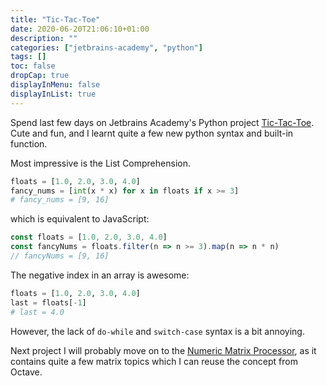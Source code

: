 ```yaml
---
title: "Tic-Tac-Toe"
date: 2020-06-20T21:06:10+01:00
description: ""
categories: ["jetbrains-academy", "python"]
tags: []
toc: false
dropCap: true
displayInMenu: false
displayInList: true
---
```


Spend last few days on Jetbrains Academy's Python project [Tic-Tac-Toe](https://hyperskill.org/projects/73).
Cute and fun, and I learnt quite a few new python syntax and built-in function.

Most impressive is the List Comprehension.

```python
floats = [1.0, 2.0, 3.0, 4.0]
fancy_nums = [int(x * x) for x in floats if x >= 3]
# fancy_nums = [9, 16]
```

which is equivalent to JavaScript:

```javascript
const floats = [1.0, 2.0, 3.0, 4.0]
const fancyNums = floats.filter(n => n >= 3).map(n => n * n)
// fancyNums = [9, 16]
```

The negative index in an array is awesome:

```python
floats = [1.0, 2.0, 3.0, 4.0]
last = floats[-1]
# last = 4.0
```

However, the lack of `do-while` and `switch-case` syntax is a bit annoying.

Next project I will probably move on to the [Numeric Matrix Processor](https://hyperskill.org/projects/96),
as it contains quite a few matrix topics which I can reuse the concept from Octave.
